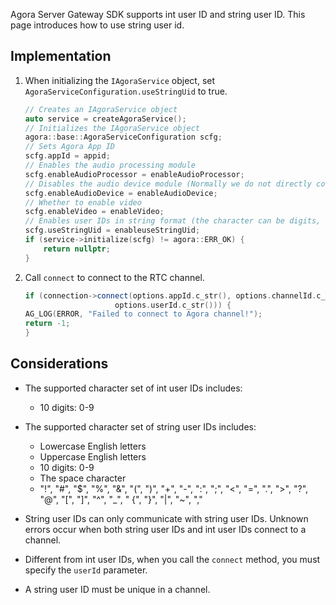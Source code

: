 Agora Server Gateway SDK supports int user ID and string user ID. This page introduces how to use string user id.

## Implementation

1. When initializing the `IAgoraService` object, set `AgoraServiceConfiguration.useStringUid` to true.

    ```C++
    // Creates an IAgoraService object
    auto service = createAgoraService();
    // Initializes the IAgoraService object
    agora::base::AgoraServiceConfiguration scfg;
    // Sets Agora App ID
    scfg.appId = appid;
    // Enables the audio processing module
    scfg.enableAudioProcessor = enableAudioProcessor;
    // Disables the audio device module (Normally we do not directly connect audio capture or playback devices to a server)
    scfg.enableAudioDevice = enableAudioDevice;
    // Whether to enable video
    scfg.enableVideo = enableVideo;
    // Enables user IDs in string format (the character can be digits, letters or special symbols) so that user ID can  contain digits, letters or special symbols
    scfg.useStringUid = enableuseStringUid;
    if (service->initialize(scfg) != agora::ERR_OK) {
        return nullptr;
    }
    ```

2. Call `connect` to connect to the RTC channel.

    ```c++
    if (connection->connect(options.appId.c_str(), options.channelId.c_str(),
                        options.userId.c_str())) {
    AG_LOG(ERROR, "Failed to connect to Agora channel!");
    return -1;
    }
    ```

## Considerations

- The supported character set of int user IDs includes:

  - 10 digits: 0-9

- The supported character set of string user IDs includes:

  - Lowercase English letters
  - Uppercase English letters
  - 10 digits: 0-9
  - The space character
  - "!", "#", "$", "%", "&", "(", ")", "+", "-", ":", ";", "<", "=", ".", ">", "?", "@", "[", "]", "^", "_", " {", "}", "|", "~", ","

- String user IDs can only communicate with string user IDs. Unknown errors occur when both string user IDs and int user IDs connect to a channel.

- Different from int user IDs, when you call the `connect` method, you must specify the `userId` parameter. 

- A string user ID must be unique in a channel.